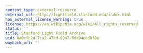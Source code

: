 ```yaml
---
content_type: external-resource
external_url: http://lightfield.stanford.edu/index.html
has_external_license_warning: true
license: https://en.wikipedia.org/wiki/All_rights_reserved
status: ''
title: Stanford Light Field Archive
uid: 0a0cfb2d-7ca2-47bd-8947-6de04ead0f8e
wayback_url: ''
---
```

